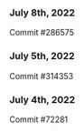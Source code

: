### July 8th, 2022

Commit #286575

### July 5th, 2022

Commit #314353


### July 4th, 2022

Commit #72281
